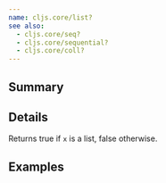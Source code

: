 ```yaml
---
name: cljs.core/list?
see also:
  - cljs.core/seq?
  - cljs.core/sequential?
  - cljs.core/coll?
---
```


## Summary

## Details

Returns true if `x` is a list, false otherwise.

## Examples
